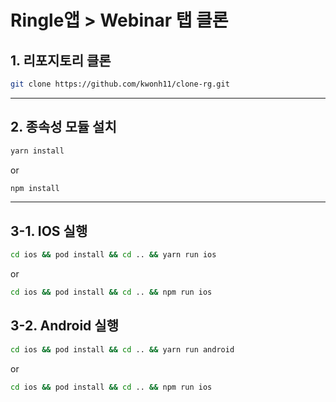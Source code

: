 # Ringle앱 > Webinar 탭 클론


## 1. 리포지토리 클론
```bash
git clone https://github.com/kwonh11/clone-rg.git
```
---

## 2. 종속성 모듈 설치
```bash
yarn install
```
or
```bash
npm install
```

---


## 3-1. IOS 실행

```bash
cd ios && pod install && cd .. && yarn run ios
```
or

```bash
cd ios && pod install && cd .. && npm run ios
```

## 3-2. Android 실행
```bash
cd ios && pod install && cd .. && yarn run android
```
or
```bash
cd ios && pod install && cd .. && npm run ios
```
